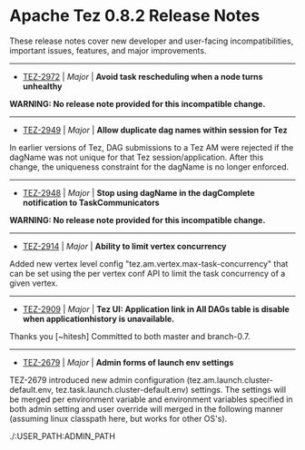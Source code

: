 
<!---
# Licensed to the Apache Software Foundation (ASF) under one
# or more contributor license agreements.  See the NOTICE file
# distributed with this work for additional information
# regarding copyright ownership.  The ASF licenses this file
# to you under the Apache License, Version 2.0 (the
# "License"); you may not use this file except in compliance
# with the License.  You may obtain a copy of the License at
#
#     http://www.apache.org/licenses/LICENSE-2.0
#
# Unless required by applicable law or agreed to in writing, software
# distributed under the License is distributed on an "AS IS" BASIS,
# WITHOUT WARRANTIES OR CONDITIONS OF ANY KIND, either express or implied.
# See the License for the specific language governing permissions and
# limitations under the License.
-->
# Apache Tez  0.8.2 Release Notes

These release notes cover new developer and user-facing incompatibilities, important issues, features, and major improvements.


---

* [TEZ-2972](https://issues.apache.org/jira/browse/TEZ-2972) | *Major* | **Avoid task rescheduling when a node turns unhealthy**

**WARNING: No release note provided for this incompatible change.**


---

* [TEZ-2949](https://issues.apache.org/jira/browse/TEZ-2949) | *Major* | **Allow duplicate dag names within session for Tez**

In earlier versions of Tez, DAG submissions to a Tez AM were rejected if the dagName was not unique for that Tez session/application. After this change, the uniqueness constraint for the dagName is no longer enforced.


---

* [TEZ-2948](https://issues.apache.org/jira/browse/TEZ-2948) | *Major* | **Stop using dagName in the dagComplete notification to TaskCommunicators**

**WARNING: No release note provided for this incompatible change.**


---

* [TEZ-2914](https://issues.apache.org/jira/browse/TEZ-2914) | *Major* | **Ability to limit vertex concurrency**

Added new vertex level config "tez.am.vertex.max-task-concurrency" that can be set using the per vertex conf API to limit the task concurrency of a given vertex.


---

* [TEZ-2909](https://issues.apache.org/jira/browse/TEZ-2909) | *Major* | **Tez UI: Application link in All DAGs table is disable when applicationhistory is unavailable.**

Thanks you [~hitesh]
Committed to both master and branch-0.7.


---

* [TEZ-2679](https://issues.apache.org/jira/browse/TEZ-2679) | *Major* | **Admin forms of launch env settings**

TEZ-2679 introduced new admin configuration (tez.am.launch.cluster-default.env, tez.task.launch.cluster-default.env) settings. The settings will be merged per environment variable and environment variables specified in both admin setting and user override will merged in the following manner (assuming linux classpath here, but works for other OS's).

./:USER\_PATH:ADMIN\_PATH



